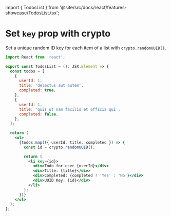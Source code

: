 import { TodosList } from '@site/src/docs/react/features-showcase/TodosList.tsx';

# Set `key` prop with crypto

Set a unique random ID key for each item of a list with `crypto.randomUUID()`.

```jsx
import React from 'react';

export const TodosList = (): JSX.Element => {
  const todos = [
    {
      userId: 1,
      title: 'delectus aut autem',
      completed: true,
    },
    {
      userId: 1,
      title: 'quis ut nam facilis et officia qui',
      completed: false,
    },
  ];

  return (
    <ul>
      {todos.map(({ userId, title, completed }) => {
        const id = crypto.randomUUID();

        return (
          <li key={id}>
            <div>Todo for user {userId}</div>
            <div>Title: {title}</div>
            <div>Completed: {completed ? 'Yes' : 'No'}</div>
            <div>UUID Key: {id}</div>
          </li>
        );
      })}
    </ul>
  );
};
```

<!-- prettier-ignore-start -->

<TodosList />

<!-- prettier-ignore-end -->
